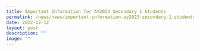 ```yaml
---
title: Important Information for AY2023 Secondary 1 Students
permalink: /news/news/important-information-ay2023-secondary-1-students/
date: 2022-12-12
layout: post
description: ""
image: ""
---
```

